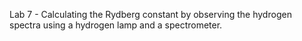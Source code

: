 Lab 7 - Calculating the Rydberg constant by observing the hydrogen spectra using a hydrogen lamp and a spectrometer.
